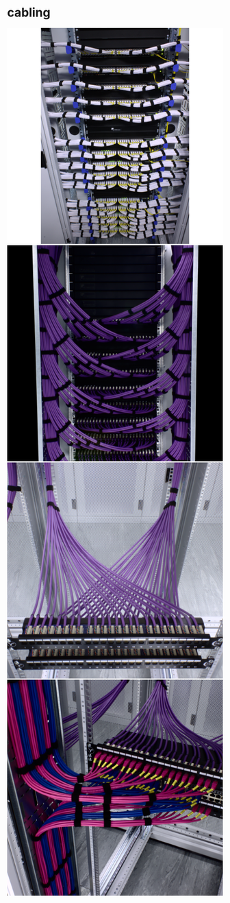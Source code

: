 # cabling
[![switch rack](files/switch_rack_512.png)](files/switch_rack.png?raw=true)
[![patch panel rack](files/patch_rack_512.png)](files/server_patch.png?raw=true)
[![server patchpanel](files/server_patch_512.png)](files/server_patch.png?raw=true)
[![server rack](files/server_rack_512.png)](files/server_rack.png?raw=true)

